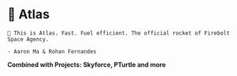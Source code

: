 # 🚀 Atlas
```
🚀 This is Atlas. Fast. Fuel efficient. The official rocket of Firebolt Space Agency.

- Aaron Ma & Rohan Fernandes
```
**Combined with Projects: Skyforce, PTurtle and more**

